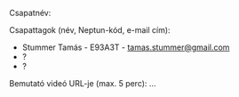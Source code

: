 Csapatnév:

Csapattagok (név, Neptun-kód, e-mail cím):
- Stummer Tamás - E93A3T - tamas.stummer@gmail.com
- ?
- ?

Bemutató videó URL-je (max. 5 perc): ...
